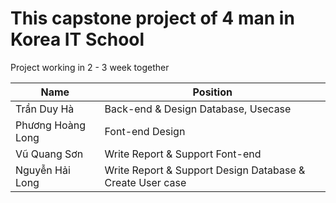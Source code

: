 # This capstone project of 4 man in Korea IT School
Project working in 2 - 3 week together

|       Name        |                               Position                              |
|-------------------|---------------------------------------------------------------------|
| Trần Duy Hà       | Back-end & Design Database, Usecase                                 |
| Phương Hoàng Long | Font-end Design                                                     |
| Vũ Quang Sơn      | Write Report & Support Font-end                                     |
| Nguyễn Hải Long   | Write Report & Support Design Database & Create User case           |

